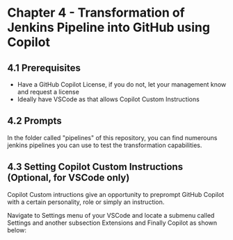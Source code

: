 # Chapter 4 - Transformation of Jenkins Pipeline into GitHub using Copilot

## 4.1 Prerequisites

- Have a GitHub Copilot License, if you do not, let your management know and request a license
- Ideally have VSCode as that allows Copilot Custom Instructions

## 4.2 Prompts

In the folder called "pipelines" of this repository, you can find numerouns jenkins pipelines you can use to test the transformation capabilities.

## 4.3 Setting Copilot Custom Instructions (Optional, for VSCode only)

Copilot Custom intructions give an opportunity to preprompt GitHub Copilot with a certain personality, role or simply an instruction.

Navigate to Settings menu of your VSCode and locate a submenu called Settings and another subsection Extensions and Finally Copilot as shown below:
